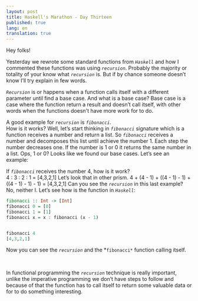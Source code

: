 ```yaml
---
layout: post
title: Haskell's Marathon - Day Thirteen
published: true
lang: en
translation: true
---
```


Hey folks!


Yesterday we rewrote some standard functions from *`Haskell`* and how I commented these functions was using *`recursion`*.
Probably the majority or totality of your know what *`recursion`* is. But if by chance someone doesn’t know I’ll try explain in few words.


<!--more-->


*`Recursion`* is or happens when a function calls itself with a different parameter until find a base case. And what is a base case? Base case is a case where the function return a result and doesn’t call itself, with other words when the functions doesn't have more work for to do.


A good example for *`recursion`* is *`fibonacci`*.  
How is it works? Well, let’s start thinking in *`fibonacci`* signature which is a function receives a number and return a list. So *`fibonacci`* receives a number and decomposes this list until achieve the number 1. Each step the number decreases one. If the number is 1 or 0 it returns the same number in a list. Ops, 1 or 0? Looks like we found our base cases.
Let’s see an example:


If *`fibonacci`* receives the number 4, how is it work?  
4 : 3 : 2 : 1 = [4,3,2,1]
Let’s look that in other prism.
4 + (4 - 1) + ((4 - 1) - 1) + ((4 - 1) - 1) - 1) = [4,3,2,1]
Can you see the *`recursion`* in this last example? No, neither I.
Let’s see how is the function in *`Haskell`*:
```haskell
fibonacci :: Int -> [Int]
fibonacci 0 = [0]
fibonacci 1 = [1]
fibonacci x = x : fibonacci (x - 1)


fibonacci 4
[4,3,2,1]
```
Now you can see the *`recursion`* and the *`fibonacci*` function calling itself.


<br />


In functional programming the *`recursion`* technique is really important, unlike the imperative programming we don’t have steps to follow and because of that the function has to call itself to return some valuable data or for to do something interesting.
